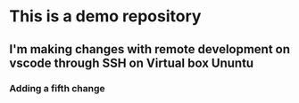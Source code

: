 # This is a demo repository

## I'm making changes with remote development on vscode through SSH on Virtual box Ununtu
### Adding a fifth change 








